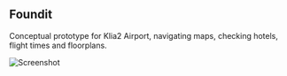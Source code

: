 ## Foundit

Conceptual prototype for Klia2 Airport, navigating maps, checking hotels, flight times and floorplans.

![Screenshot](http://i63.tinypic.com/2vcby1y.jpg)
